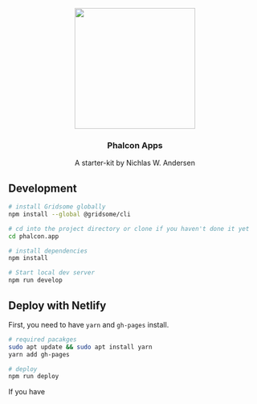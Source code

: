 <p align="center">
  <img src="https://file-xidfrcjkaq.now.sh/" height="240">
  <h3 align="center">Phalcon Apps</h3>
  <p align="center">A starter-kit by Nichlas W. Andersen<p>
</p>

## Development

```bash
# install Gridsome globally
npm install --global @gridsome/cli

# cd into the project directory or clone if you haven't done it yet
cd phalcon.app

# install dependencies
npm install

# Start local dev server
npm run develop
```

## Deploy with Netlify

First, you need to have `yarn` and `gh-pages` install.

```bash
# required pacakges
sudo apt update && sudo apt install yarn
yarn add gh-pages

# deploy
npm run deploy
```

If you have
